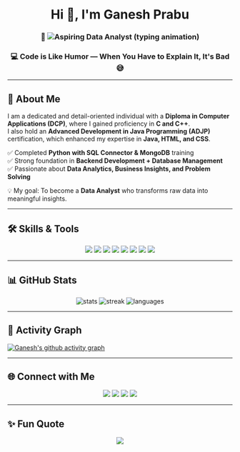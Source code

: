 <!-- Profile Header -->
<h1 align="center">Hi 👋, I'm Ganesh Prabu</h1>

<!-- Blinking/Typing animation (works on GitHub) -->
<h3 align="center">
  🚀
  <img
    src="https://readme-typing-svg.demolab.com?font=Fira+Code&weight=700&size=26&duration=1400&pause=700&center=true&vCenter=true&repeat=true&random=false&width=520&lines=Aspiring+Data+Analyst"
    alt="Aspiring Data Analyst (typing animation)" />
</h3>

<h3 align="center">💻 Code is Like Humor — When You Have to Explain It, It's Bad 😅</h3>

---

## 🌟 About Me  
I am a dedicated and detail-oriented individual with a **Diploma in Computer Applications (DCP)**, where I gained proficiency in **C and C++**.  
I also hold an **Advanced Development in Java Programming (ADJP)** certification, which enhanced my expertise in **Java, HTML, and CSS**.  

✅ Completed **Python with SQL Connector & MongoDB** training  
✅ Strong foundation in **Backend Development + Database Management**  
✅ Passionate about **Data Analytics, Business Insights, and Problem Solving**  

💡 My goal: To become a **Data Analyst** who transforms raw data into meaningful insights.  

---

## 🛠️ Skills & Tools  

<p align="center">
  <!-- Programming -->
  <img src="https://img.shields.io/badge/Python-3776AB?style=for-the-badge&logo=python&logoColor=white"/>
  <img src="https://img.shields.io/badge/SQL-025E8C?style=for-the-badge&logo=postgresql&logoColor=white"/>
  <img src="https://img.shields.io/badge/MongoDB-4EA94B?style=for-the-badge&logo=mongodb&logoColor=white"/>
  <img src="https://img.shields.io/badge/Java-ED8B00?style=for-the-badge&logo=openjdk&logoColor=white"/>
  <img src="https://img.shields.io/badge/C++-00599C?style=for-the-badge&logo=cplusplus&logoColor=white"/>
  <img src="https://img.shields.io/badge/C-00599C?style=for-the-badge&logo=c&logoColor=white"/>

  <!-- Web -->
  <img src="https://img.shields.io/badge/HTML5-E34F26?style=for-the-badge&logo=html5&logoColor=white"/>
  <img src="https://img.shields.io/badge/CSS3-1572B6?style=for-the-badge&logo=css3&logoColor=white"/>
</p>

---

## 📊 GitHub Stats  

<p align="center">
  <img src="https://github-readme-stats.vercel.app/api?username=prabu411&show_icons=true&theme=tokyonight" alt="stats"/>
  <img src="https://github-readme-streak-stats.herokuapp.com/?user=prabu411&theme=tokyonight" alt="streak"/>
  <img src="https://github-readme-stats.vercel.app/api/top-langs/?username=prabu411&layout=compact&theme=tokyonight" alt="languages"/>
</p>

---

## 🌱 Activity Graph  

[![Ganesh's github activity graph](https://github-readme-activity-graph.vercel.app/graph?username=prabu411&theme=react-dark)](https://github.com/ashutosh00710/github-readme-activity-graph)

---

## 🌐 Connect with Me  

<p align="center">
  <a href="https://ganeshprabu48.wordpress.com/" target="_blank"><img src="https://img.shields.io/badge/WordPress-21759B?style=for-the-badge&logo=wordpress&logoColor=white"/></a>
  <a href="https://www.linkedin.com/in/ganesh-prabu-7b2a28318" target="_blank"><img src="https://img.shields.io/badge/LinkedIn-0077B5?style=for-the-badge&logo=linkedin&logoColor=white"/></a>
  <a href="https://twitter.com/Ganeshprab87290" target="_blank"><img src="https://img.shields.io/badge/Twitter-1DA1F2?style=for-the-badge&logo=twitter&logoColor=white"/></a>
  <a href="https://instagram.com/_ganesh__prabu_" target="_blank"><img src="https://img.shields.io/badge/Instagram-E4405F?style=for-the-badge&logo=instagram&logoColor=white"/></a>
</p>

---

## ✨ Fun Quote  
<p align="center">
  <img src="https://quotes-github-readme.vercel.app/api?type=horizontal&theme=tokyonight"/>
</p>
